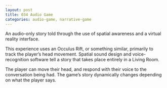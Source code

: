 ```yaml
---
layout: post
title: 034 Audio Game
categories: audio-game, narrative-game
---
```

An audio-only story told through the use of spatial awareness and a virtual reality interface.

This experience uses an Occulus Rift, or something similar, primarily to track the player’s head movement. Spatial sound design and voice-recognition software tell a story that takes place entirely in a Living Room. 

The player can move their head, and respond with their voice to the conversation being had.  The game’s story dynamically changes depending on what the player says.